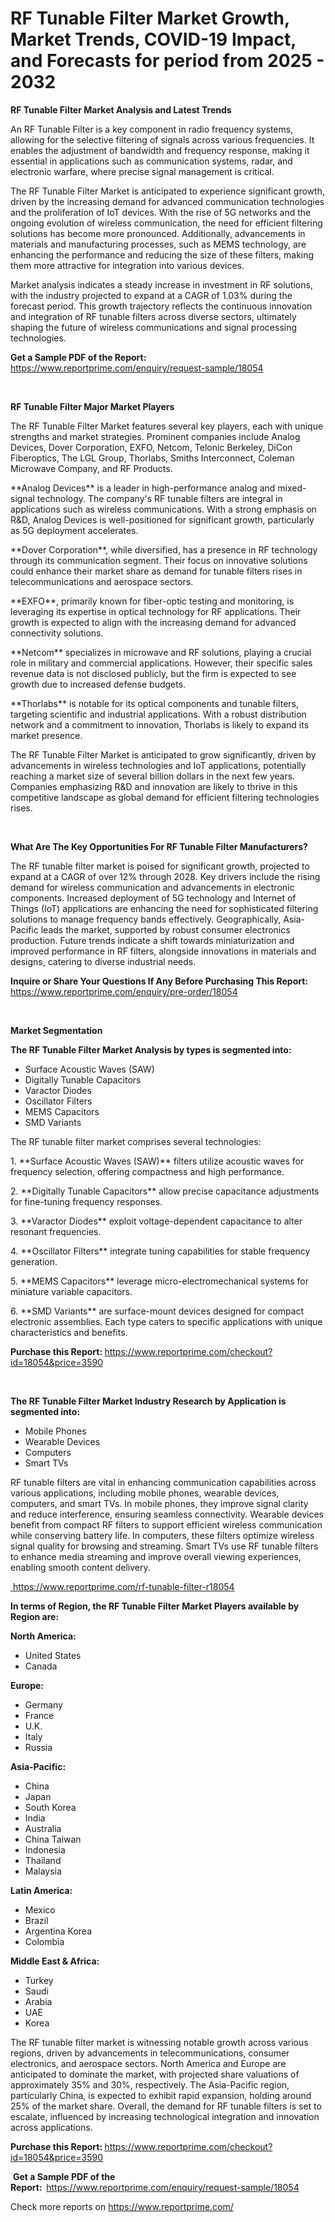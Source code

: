 <p><h1>RF Tunable Filter Market Growth, Market Trends, COVID-19 Impact, and Forecasts for period from 2025 - 2032</h1></p><p><strong>RF Tunable Filter Market Analysis and Latest Trends</strong></p>
<p><p>An RF Tunable Filter is a key component in radio frequency systems, allowing for the selective filtering of signals across various frequencies. It enables the adjustment of bandwidth and frequency response, making it essential in applications such as communication systems, radar, and electronic warfare, where precise signal management is critical.</p><p>The RF Tunable Filter Market is anticipated to experience significant growth, driven by the increasing demand for advanced communication technologies and the proliferation of IoT devices. With the rise of 5G networks and the ongoing evolution of wireless communication, the need for efficient filtering solutions has become more pronounced. Additionally, advancements in materials and manufacturing processes, such as MEMS technology, are enhancing the performance and reducing the size of these filters, making them more attractive for integration into various devices.</p><p>Market analysis indicates a steady increase in investment in RF solutions, with the industry projected to expand at a CAGR of 1.03% during the forecast period. This growth trajectory reflects the continuous innovation and integration of RF tunable filters across diverse sectors, ultimately shaping the future of wireless communications and signal processing technologies.</p></p>
<p><strong>Get a Sample PDF of the Report:&nbsp;</strong> <a href="https://www.reportprime.com/enquiry/request-sample/18054?utm_campaign=2333&utm_medium=2&utm_source=Github&utm_content=ia&utm_term=18032025&utm_id=rf-tunable-filter">https://www.reportprime.com/enquiry/request-sample/18054</a></p>
<p>&nbsp;</p>
<p><strong>RF Tunable Filter Major Market Players</strong></p>
<p><p>The RF Tunable Filter Market features several key players, each with unique strengths and market strategies. Prominent companies include Analog Devices, Dover Corporation, EXFO, Netcom, Telonic Berkeley, DiCon Fiberoptics, The LGL Group, Thorlabs, Smiths Interconnect, Coleman Microwave Company, and RF Products.</p><p>**Analog Devices** is a leader in high-performance analog and mixed-signal technology. The company's RF tunable filters are integral in applications such as wireless communications. With a strong emphasis on R&D, Analog Devices is well-positioned for significant growth, particularly as 5G deployment accelerates. </p><p>**Dover Corporation**, while diversified, has a presence in RF technology through its communication segment. Their focus on innovative solutions could enhance their market share as demand for tunable filters rises in telecommunications and aerospace sectors.</p><p>**EXFO**, primarily known for fiber-optic testing and monitoring, is leveraging its expertise in optical technology for RF applications. Their growth is expected to align with the increasing demand for advanced connectivity solutions.</p><p>**Netcom** specializes in microwave and RF solutions, playing a crucial role in military and commercial applications. However, their specific sales revenue data is not disclosed publicly, but the firm is expected to see growth due to increased defense budgets.</p><p>**Thorlabs** is notable for its optical components and tunable filters, targeting scientific and industrial applications. With a robust distribution network and a commitment to innovation, Thorlabs is likely to expand its market presence.</p><p>The RF Tunable Filter Market is anticipated to grow significantly, driven by advancements in wireless technologies and IoT applications, potentially reaching a market size of several billion dollars in the next few years. Companies emphasizing R&D and innovation are likely to thrive in this competitive landscape as global demand for efficient filtering technologies rises.</p></p>
<p>&nbsp;</p>
<p><strong>What Are The Key Opportunities For RF Tunable Filter Manufacturers?</strong></p>
<p><p>The RF tunable filter market is poised for significant growth, projected to expand at a CAGR of over 12% through 2028. Key drivers include the rising demand for wireless communication and advancements in electronic components. Increased deployment of 5G technology and Internet of Things (IoT) applications are enhancing the need for sophisticated filtering solutions to manage frequency bands effectively. Geographically, Asia-Pacific leads the market, supported by robust consumer electronics production. Future trends indicate a shift towards miniaturization and improved performance in RF filters, alongside innovations in materials and designs, catering to diverse industrial needs.</p></p>
<p><strong>Inquire or Share Your Questions If Any Before Purchasing This Report:</strong> <a href="https://www.reportprime.com/enquiry/pre-order/18054?utm_campaign=2333&utm_medium=2&utm_source=Github&utm_content=ia&utm_term=18032025&utm_id=rf-tunable-filter">https://www.reportprime.com/enquiry/pre-order/18054</a></p>
<p>&nbsp;</p>
<p><strong>Market Segmentation</strong></p>
<p><strong>The RF Tunable Filter Market Analysis by types is segmented into:</strong></p>
<p><ul><li>Surface Acoustic Waves (SAW)</li><li>Digitally Tunable Capacitors</li><li>Varactor Diodes</li><li>Oscillator Filters</li><li>MEMS Capacitors</li><li>SMD Variants</li></ul></p>
<p><p>The RF tunable filter market comprises several technologies: </p><p>1. **Surface Acoustic Waves (SAW)** filters utilize acoustic waves for frequency selection, offering compactness and high performance.</p><p>2. **Digitally Tunable Capacitors** allow precise capacitance adjustments for fine-tuning frequency responses. </p><p>3. **Varactor Diodes** exploit voltage-dependent capacitance to alter resonant frequencies. </p><p>4. **Oscillator Filters** integrate tuning capabilities for stable frequency generation. </p><p>5. **MEMS Capacitors** leverage micro-electromechanical systems for miniature variable capacitors. </p><p>6. **SMD Variants** are surface-mount devices designed for compact electronic assemblies. Each type caters to specific applications with unique characteristics and benefits.</p></p>
<p><strong>Purchase this Report:&nbsp;</strong><a href="https://www.reportprime.com/checkout?id=18054&price=3590&utm_campaign=2333&utm_medium=2&utm_source=Github&utm_content=ia&utm_term=18032025&utm_id=rf-tunable-filter">https://www.reportprime.com/checkout?id=18054&price=3590</a></p>
<p>&nbsp;</p>
<p><strong>The RF Tunable Filter Market Industry Research by Application is segmented into:</strong></p>
<p><ul><li>Mobile Phones</li><li>Wearable Devices</li><li>Computers</li><li>Smart TVs</li></ul></p>
<p><p>RF tunable filters are vital in enhancing communication capabilities across various applications, including mobile phones, wearable devices, computers, and smart TVs. In mobile phones, they improve signal clarity and reduce interference, ensuring seamless connectivity. Wearable devices benefit from compact RF filters to support efficient wireless communication while conserving battery life. In computers, these filters optimize wireless signal quality for browsing and streaming. Smart TVs use RF tunable filters to enhance media streaming and improve overall viewing experiences, enabling smooth content delivery.</p></p>
<p><a href="https://www.reportprime.com/rf-tunable-filter-r18054?utm_campaign=2333&utm_medium=2&utm_source=Github&utm_content=ia&utm_term=18032025&utm_id=rf-tunable-filter">&nbsp;https://www.reportprime.com/rf-tunable-filter-r18054</a></p>
<p><strong>In terms of Region, the RF Tunable Filter Market Players available by Region are:</strong></p>
<p>
    <p> <strong> North America: </strong>
        <ul>
            <li>United States</li>
            <li>Canada</li>
        </ul>
        </p> 
    <p> <strong> Europe: </strong>
        <ul>
            <li>Germany</li>
            <li>France</li>
            <li>U.K.</li>
            <li>Italy</li>
            <li>Russia</li>
        </ul>
        </p> 
    <p> <strong> Asia-Pacific: </strong>
        <ul>
            <li>China</li>
            <li>Japan</li>
            <li>South Korea</li>
            <li>India</li>
            <li>Australia</li>
            <li>China Taiwan</li>
            <li>Indonesia</li>
            <li>Thailand</li>
            <li>Malaysia</li>
        </ul>
        </p> 
    <p> <strong> Latin America: </strong>
        <ul>
            <li>Mexico</li>
            <li>Brazil</li>
            <li>Argentina Korea</li>
            <li>Colombia</li>
        </ul>
        </p> 
    <p> <strong> Middle East & Africa: </strong>
        <ul>
            <li>Turkey</li>
            <li>Saudi</li>
            <li>Arabia</li>
            <li>UAE</li>
            <li>Korea</li>
        </ul>
    </p>
    </p>
<p><p>The RF tunable filter market is witnessing notable growth across various regions, driven by advancements in telecommunications, consumer electronics, and aerospace sectors. North America and Europe are anticipated to dominate the market, with projected share valuations of approximately 35% and 30%, respectively. The Asia-Pacific region, particularly China, is expected to exhibit rapid expansion, holding around 25% of the market share. Overall, the demand for RF tunable filters is set to escalate, influenced by increasing technological integration and innovation across applications.</p></p>
<p><strong>Purchase this Report: </strong><a href="https://www.reportprime.com/checkout?id=18054&price=3590&utm_campaign=2333&utm_medium=2&utm_source=Github&utm_content=ia&utm_term=18032025&utm_id=rf-tunable-filter">https://www.reportprime.com/checkout?id=18054&price=3590</a></p>
<p>&nbsp;<strong>Get a Sample PDF of the Report:&nbsp;&nbsp;</strong><a href="https://www.reportprime.com/enquiry/request-sample/18054?utm_campaign=2333&utm_medium=2&utm_source=Github&utm_content=ia&utm_term=18032025&utm_id=rf-tunable-filter">https://www.reportprime.com/enquiry/request-sample/18054</a></p>
<p><strong></strong></p>
<p>Check more reports on <a href="https://www.reportprime.com/?utm_campaign=2333&utm_medium=2&utm_source=Github&utm_content=ia&utm_term=18032025&utm_id=rf-tunable-filter">https://www.reportprime.com/</a></p>